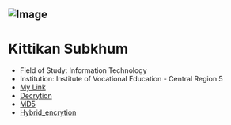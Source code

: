 ![Image](https://github.com/Mon5te2/Mon5te2.github.io/assets/135462462/30cf7b49-aae9-4b11-a0c2-bc605ff9c1bc)
---
# Kittikan Subkhum
+ Field of Study: Information Technology
+ Institution: Institute of Vocational Education - Central Region 5
+ [My Link](HelloWorld)
+ [Decrytion](Decrytion)
+ [MD5](MD5)
+ [Hybrid_encrytion](Hybrid_encrytion)